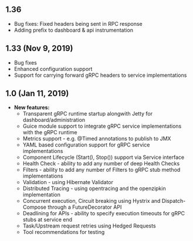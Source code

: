 ## 1.36
- Bug fixes: Fixed headers being sent in RPC response
- Adding prefix to dashboard & api instrumentation 

## 1.33 (Nov 9, 2019)
- Bug fixes
- Enhanced configuration support
- Support for carrying forward gRPC headers to service implementations

## 1.0 (Jan 11, 2019)
- **New features:**
  - Transparent gRPC runtime startup alongwith Jetty for dashboard/administration
  - Guice module support to integrate gRPC service implementations with the gRPC runtime
  - Metrics support - e.g. @Timed annotations to publish to JMX
  - YAML based configuration support for gRPC service implementations
  - Component Lifecycle (Start(), Stop()) support via Service interface
  - Health Check - ability to add any number of deep Health Checks
  - Filters - ability to add any number of Filters to gRPC stub method implementations
  - Validation - using Hibernate Validator
  - Distributed Tracing - using opentracing and the openzipkin implementation
  - Concurrent execution, Circuit breaking using Hystrix and Dispatch-Compose through a FutureDecorator API
  - Deadlining for APIs - ability to specify execution timeouts for gRPC stubs at service end
  - Task/Upstream request retries using Hedged Requests 
  - Tool recommendations for testing
  
